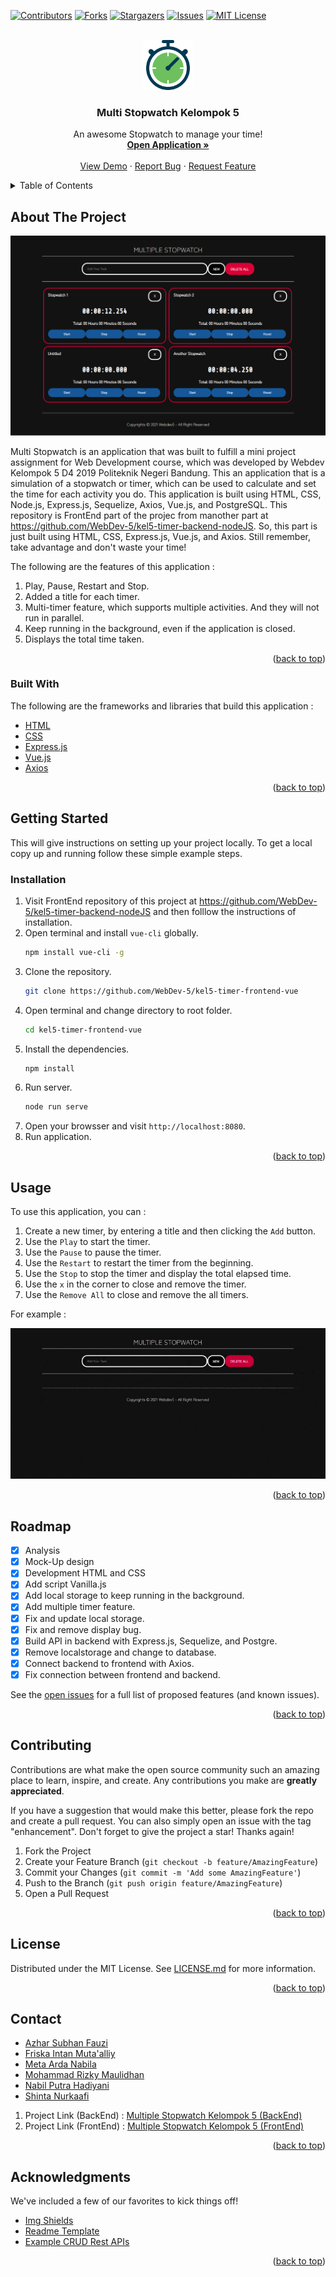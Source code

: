 <div id="top"></div>
<!--
*** Thanks for checking out the Best-README-Template. If you have a suggestion
*** that would make this better, please fork the repo and create a pull request
*** or simply open an issue with the tag "enhancement".
*** Don't forget to give the project a star!
*** Thanks again! Now go create something AMAZING! :D
-->

<!-- PROJECT SHIELDS -->
<!--
*** I'm using markdown "reference style" links for readability.
*** Reference links are enclosed in brackets [ ] instead of parentheses ( ).
*** See the bottom of this document for the declaration of the reference variables
*** for contributors-url, forks-url, etc. This is an optional, concise syntax you may use.
*** https://www.markdownguide.org/basic-syntax/#reference-style-links
-->

[![Contributors][contributors-shield]][contributors-url]
[![Forks][forks-shield]][forks-url]
[![Stargazers][stars-shield]][stars-url]
[![Issues][issues-shield]][issues-url]
[![MIT License][license-shield]][license-url]

<!-- PROJECT LOGO -->
<br />
<div align="center">
  <a href="https://github.com/WebDev-5/kel5-timer-frontend-vue">
    <img src="src/assets/images/icon.png" alt="Logo" width="80" height="80">
  </a>

  <h3 align="center">Multi Stopwatch Kelompok 5</h3>

  <p align="center">
    An awesome Stopwatch to manage your time!
    <br />
    <a href="#installation"><strong>Open Application »</strong></a>
    <br />
    <br />
    <a href="#usage">View Demo</a>
    ·
    <a href="https://github.com/WebDev-5/kel5-timer-frontend-vue/issues">Report Bug</a>
    ·
    <a href="https://github.com/WebDev-5/kel5-timer-frontend-vue/issues">Request Feature</a>
  </p>
</div>



<!-- TABLE OF CONTENTS -->
<details>
  <summary>Table of Contents</summary>
  <ol>
    <li>
      <a href="#about-the-project">About The Project</a>
      <ul>
        <li><a href="#built-with">Built With</a></li>
      </ul>
    </li>
    <li>
      <a href="#getting-started">Getting Started</a>
      <ul>
        <li><a href="#installation">Installation</a></li>
      </ul>
    </li>
    <li><a href="#usage">Usage</a></li>
    <li><a href="#roadmap">Roadmap</a></li>
    <li><a href="#contributing">Contributing</a></li>
    <li><a href="#license">License</a></li>
    <li><a href="#contact">Contact</a></li>
    <li><a href="#acknowledgments">Acknowledgments</a></li>
  </ol>
</details>



<!-- ABOUT THE PROJECT -->
## About The Project

[![Product Name Screen Shot][product-screenshot]](https://github.com/WebDev-5/kel5-timer-frontend-vue)

Multi Stopwatch is an application that was built to fulfill a mini project assignment for Web Development course, which was developed by Webdev Kelompok 5 D4 2019 Politeknik Negeri Bandung.
This an application that is a simulation of a stopwatch or timer, which can be used to calculate and set the time for each activity you do. This application is built using HTML, CSS, Node.js, Express.js, Sequelize, Axios, Vue.js, and PostgreSQL. This repository is FrontEnd part of the projec from manother part at https://github.com/WebDev-5/kel5-timer-backend-nodeJS. So, this part is just built using HTML, CSS, Express.js, Vue.js, and Axios.
Still remember, take advantage and don't waste your time!

The following are the features of this application :
1. Play, Pause, Restart and Stop.
2. Added a title for each timer.
3. Multi-timer feature, which supports multiple activities. And they will not run in parallel.
4. Keep running in the background, even if the application is closed.
5. Displays the total time taken.

<p align="right">(<a href="#top">back to top</a>)</p>



### Built With

The following are the frameworks and libraries that build this application :

* [HTML](https://developer.mozilla.org/en-US/docs/Web/HTML/)
* [CSS](https://developer.mozilla.org/en-US/docs/Web/CSS)
* [Express.js](https://expressjs.com/)
* [Vue.js](https://vuejs.org)
* [Axios](https://axios-http.com/docs/intro)

<p align="right">(<a href="#top">back to top</a>)</p>



<!-- GETTING STARTED -->
## Getting Started

This will give instructions on setting up your project locally.
To get a local copy up and running follow these simple example steps.

### Installation

1. Visit FrontEnd repository of this project at https://github.com/WebDev-5/kel5-timer-backend-nodeJS and then folllow the instructions of installation.
2. Open terminal and install `vue-cli` globally.
    ```sh
   npm install vue-cli -g
   ```
3. Clone the repository.
   ```sh
   git clone https://github.com/WebDev-5/kel5-timer-frontend-vue
   ```
4. Open terminal and change directory to root folder.
    ```sh
   cd kel5-timer-frontend-vue
   ```
5. Install the dependencies.
   ```sh
   npm install
   ```
6. Run server.
   ```sh
   node run serve
   ```
7. Open your browsser and visit `http://localhost:8080`.
8. Run application.
   
<p align="right">(<a href="#top">back to top</a>)</p>



<!-- USAGE EXAMPLES -->
## Usage

To use this application, you can :
1. Create a new timer, by entering a title and then clicking the `Add` button.
2. Use the `Play` to start the timer.
3. Use the `Pause` to pause the timer.
4. Use the `Restart` to restart the timer from the beginning.
5. Use the `Stop` to stop the timer and display the total elapsed time.
6. Use the `x` in the corner to close and remove the timer.
7.  Use the `Remove All`  to close and remove the all timers.

For example :

[![Watch the video](src/assets/video/demo.gif)](https://github.com/WebDev-5/kel5-timer-frontend-vue)

<p align="right">(<a href="#top">back to top</a>)</p>



<!-- ROADMAP -->
## Roadmap

- [x] Analysis
- [x] Mock-Up design
- [x] Development HTML and CSS
- [x] Add script Vanilla.js
- [x] Add local storage to keep running in the background.
- [x] Add multiple timer feature.
- [x] Fix and update local storage.  
- [x] Fix and remove display bug. 
- [x] Build API in backend with Express.js, Sequelize, and Postgre. 
- [x] Remove localstorage and change to database.
- [x] Connect backend to frontend with Axios.  
- [x] Fix connection between frontend and backend. 

See the [open issues](https://github.com/WebDev-5/kel5-timer-frontend-vue/issues) for a full list of proposed features (and known issues).

<p align="right">(<a href="#top">back to top</a>)</p>



<!-- CONTRIBUTING -->
## Contributing

Contributions are what make the open source community such an amazing place to learn, inspire, and create. Any contributions you make are **greatly appreciated**.

If you have a suggestion that would make this better, please fork the repo and create a pull request. You can also simply open an issue with the tag "enhancement".
Don't forget to give the project a star! Thanks again!

1. Fork the Project
2. Create your Feature Branch (`git checkout -b feature/AmazingFeature`)
3. Commit your Changes (`git commit -m 'Add some AmazingFeature'`)
4. Push to the Branch (`git push origin feature/AmazingFeature`)
5. Open a Pull Request

<p align="right">(<a href="#top">back to top</a>)</p>



<!-- LICENSE -->
## License

Distributed under the MIT License. See [LICENSE.md](https://github.com/WebDev-5/kel5-timer-frontend-vue/blob/main/LICENSE.md) for more information.

<p align="right">(<a href="#top">back to top</a>)</p>



<!-- CONTACT -->
## Contact

* [Azhar Subhan Fauzi](https://github.com/vdbay)
* [Friska Intan Muta'alliy](https://github.com/friskaim7)
* [Meta Arda Nabila](https://github.com/metardn)
* [Mohammad Rizky Maulidhan](https://github.com/mrizkymaulidhan)
* [Nabil Putra Hadiyani](https://github.com/nabilputrah)
* [Shinta Nurkaafi](https://github.com/NurMeiTaa)

1. Project Link (BackEnd) : [Multiple Stopwatch Kelompok 5 (BackEnd)](https://github.com/WebDev-5/kel5-timer-backend-nodeJS)
2. Project Link (FrontEnd) : [Multiple Stopwatch Kelompok 5 (FrontEnd)](https://github.com/WebDev-5/kel5-timer-frontend-vue)

<p align="right">(<a href="#top">back to top</a>)</p>



<!-- ACKNOWLEDGMENTS -->
## Acknowledgments

We've included a few of our favorites to kick things off!

* [Img Shields](https://shields.io)
* [Readme Template](https://github.com/othneildrew/Best-README-Template)
* [Example CRUD Rest APIs](https://www.bezkoder.com/node-express-sequelize-postgresql/)

<p align="right">(<a href="#top">back to top</a>)</p>



<!-- MARKDOWN LINKS & IMAGES -->
<!-- https://www.markdownguide.org/basic-syntax/#reference-style-links -->
[contributors-shield]: https://img.shields.io/badge/CONTRIBUTORS-6-blue?style=for-the-badge&logo=appveyor
[contributors-url]: https://github.com/WebDev-5/kel5-timer-frontend-vue/graphs/contributors
[forks-shield]: https://img.shields.io/github/forks/WebDev-5/kel5-timer-frontend-vue?style=for-the-badge&logo=appveyor
[forks-url]: https://github.com/WebDev-5/kel5-timer-frontend-vue/network/members
[stars-shield]: https://img.shields.io/github/stars/WebDev-5/kel5-timer-frontend-vue?style=for-the-badge&logo=appveyor
[stars-url]: https://github.com/WebDev-5/kel5-timer-frontend-vue/stargazers
[issues-shield]: https://img.shields.io/github/issues/WebDev-5/kel5-timer-frontend-vue?style=for-the-badge&logo=appveyor
[issues-url]: https://github.com/WebDev-5/kel5-timer-frontend-vue/issues
[license-shield]: https://img.shields.io/github/license/WebDev-5/kel5-timer-frontend-vue?style=for-the-badge&logo=appveyor
[license-url]: https://github.com/WebDev-5/kel5-timer-frontend-vue/blob/main/LICENSE.md
[product-screenshot]: src/assets/images/screenshot.png
